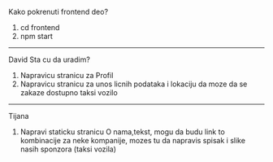 Kako pokrenuti frontend deo?
1. cd frontend
2. npm start

---------------------------------------------------
David
Sta cu da uradim?
1. Napravicu stranicu za Profil
2. Napravicu stranicu za unos licnih podataka i lokaciju da moze da se zakaze dostupno taksi vozilo
---------------------------------------------------
Tijana
1. Napravi staticku stranicu O nama,tekst, mogu da budu link to kombinacije za neke kompanije, mozes tu da napravis spisak i slike nasih sponzora (taksi vozila)

